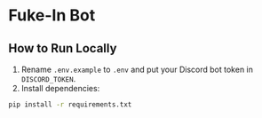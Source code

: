 # Fuke-In Bot

## How to Run Locally

1. Rename `.env.example` to `.env` and put your Discord bot token in `DISCORD_TOKEN`.
2. Install dependencies:

```bash
pip install -r requirements.txt
